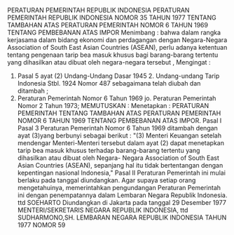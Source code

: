  PERATURAN PEMERINTAH REPUBLIK INDONESIA PERATURAN PEMERINTAH REPUBLIK INDONESIA NOMOR 35 TAHUN 1977 TENTANG TAMBAHAN ATAS PERATURAN PEMERINTAH NOMOR 6 TAHUN 1969 TENTANG PEMBEBANAN ATAS IMPOR
Menimbang :
 bahwa dalam rangka kerjasama dalam bidang ekonomi dan perdagangan dengan Negara-Negara Association of South East Asian Countries (ASEAN), perlu adanya ketentuan tentang pengenaan tarip bea masuk khusus bagi barang-barang tertentu yang dihasilkan atau dibuat oleh negara-negara tersebut ,
Mengingat :

1. Pasal 5 ayat (2) Undang-Undang Dasar 1945 2. Undang-undang Tarip Indonesia Stbl. 1924 Nomor 487 sebagaimana telah diubah dan ditambah ;
3. Peraturan Pemerintah Nomor 6 Tahun 1969 jo. Peraturan Pemerintah Nomor 2 Tahun 1973;
MEMUTUSKAN :
 Menetapkan : PERATURAN PEMERINTAH TENTANG TAMBAHAN ATAS PERATURAN PEMERINTAH NOMOR 6 TAHUN 1969 TENTANG PEMBEBANAN ATAS IMPOR.
Pasal I
Pasal 3 Peraturan Pemerintah Nomor 6 Tahun 1969 ditambah dengan ayat (3)yang berbunyi sebagai berikut : "(3) Menteri Keuangan setelah mendengar Menteri-Menteri tersebut dalam ayat (2) dapat menetapkan tarip bea masuk khusus terhadap barang-barang tertentu yang dihasilkan atau dibuat oleh Negara- Negara Association of South East Asian Countries (ASEAN), sepanjang hal itu tidak bertentangan dengan kepentingan nasional Indonesia,"
Pasal II
Peraturan Pemerintah ini mulai berlaku pada tanggal diundangkan. Agar supaya setiap orang mengetahuinya, memerintahkan pengundangan Peraturan Pemerintah ini dengan penempatannya dalam Lembaran Negara Republik Indonesia. ttd SOEHARTO Diundangkan di Jakarta pada tanggal 29 Desember 1977 MENTERI/SEKRETARIS NEGARA REPUBLIK INDONESIA, ttd SUDHARMONO,SH. LEMBARAN NEGARA REPUBLIK INDONESIA TAHUN 1977 NOMOR 59